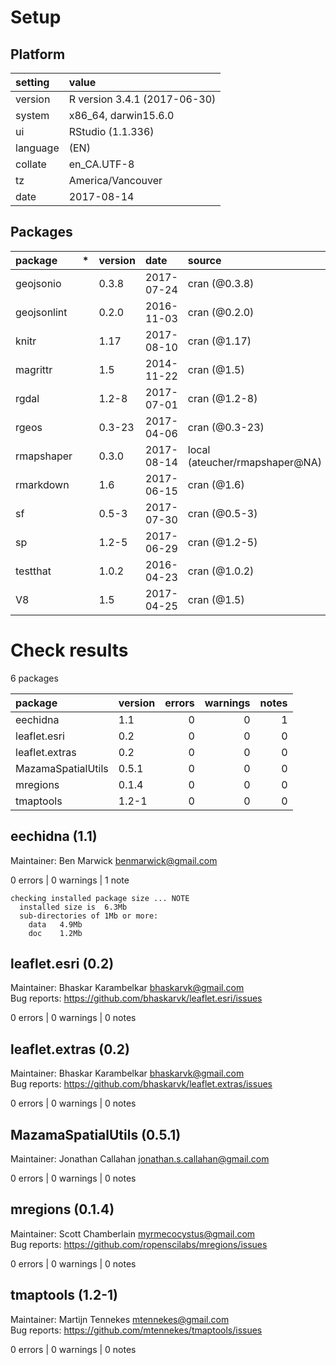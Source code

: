 # Setup

## Platform

|setting  |value                        |
|:--------|:----------------------------|
|version  |R version 3.4.1 (2017-06-30) |
|system   |x86_64, darwin15.6.0         |
|ui       |RStudio (1.1.336)            |
|language |(EN)                         |
|collate  |en_CA.UTF-8                  |
|tz       |America/Vancouver            |
|date     |2017-08-14                   |

## Packages

|package     |*  |version |date       |source                         |
|:-----------|:--|:-------|:----------|:------------------------------|
|geojsonio   |   |0.3.8   |2017-07-24 |cran (@0.3.8)                  |
|geojsonlint |   |0.2.0   |2016-11-03 |cran (@0.2.0)                  |
|knitr       |   |1.17    |2017-08-10 |cran (@1.17)                   |
|magrittr    |   |1.5     |2014-11-22 |cran (@1.5)                    |
|rgdal       |   |1.2-8   |2017-07-01 |cran (@1.2-8)                  |
|rgeos       |   |0.3-23  |2017-04-06 |cran (@0.3-23)                 |
|rmapshaper  |   |0.3.0   |2017-08-14 |local (ateucher/rmapshaper@NA) |
|rmarkdown   |   |1.6     |2017-06-15 |cran (@1.6)                    |
|sf          |   |0.5-3   |2017-07-30 |cran (@0.5-3)                  |
|sp          |   |1.2-5   |2017-06-29 |cran (@1.2-5)                  |
|testthat    |   |1.0.2   |2016-04-23 |cran (@1.0.2)                  |
|V8          |   |1.5     |2017-04-25 |cran (@1.5)                    |

# Check results

6 packages

|package            |version | errors| warnings| notes|
|:------------------|:-------|------:|--------:|-----:|
|eechidna           |1.1     |      0|        0|     1|
|leaflet.esri       |0.2     |      0|        0|     0|
|leaflet.extras     |0.2     |      0|        0|     0|
|MazamaSpatialUtils |0.5.1   |      0|        0|     0|
|mregions           |0.1.4   |      0|        0|     0|
|tmaptools          |1.2-1   |      0|        0|     0|

## eechidna (1.1)
Maintainer: Ben Marwick <benmarwick@gmail.com>

0 errors | 0 warnings | 1 note 

```
checking installed package size ... NOTE
  installed size is  6.3Mb
  sub-directories of 1Mb or more:
    data   4.9Mb
    doc    1.2Mb
```

## leaflet.esri (0.2)
Maintainer: Bhaskar Karambelkar <bhaskarvk@gmail.com>  
Bug reports: https://github.com/bhaskarvk/leaflet.esri/issues

0 errors | 0 warnings | 0 notes

## leaflet.extras (0.2)
Maintainer: Bhaskar Karambelkar <bhaskarvk@gmail.com>  
Bug reports: https://github.com/bhaskarvk/leaflet.extras/issues

0 errors | 0 warnings | 0 notes

## MazamaSpatialUtils (0.5.1)
Maintainer: Jonathan Callahan <jonathan.s.callahan@gmail.com>

0 errors | 0 warnings | 0 notes

## mregions (0.1.4)
Maintainer: Scott Chamberlain <myrmecocystus@gmail.com>  
Bug reports: https://github.com/ropenscilabs/mregions/issues

0 errors | 0 warnings | 0 notes

## tmaptools (1.2-1)
Maintainer: Martijn Tennekes <mtennekes@gmail.com>  
Bug reports: https://github.com/mtennekes/tmaptools/issues

0 errors | 0 warnings | 0 notes

